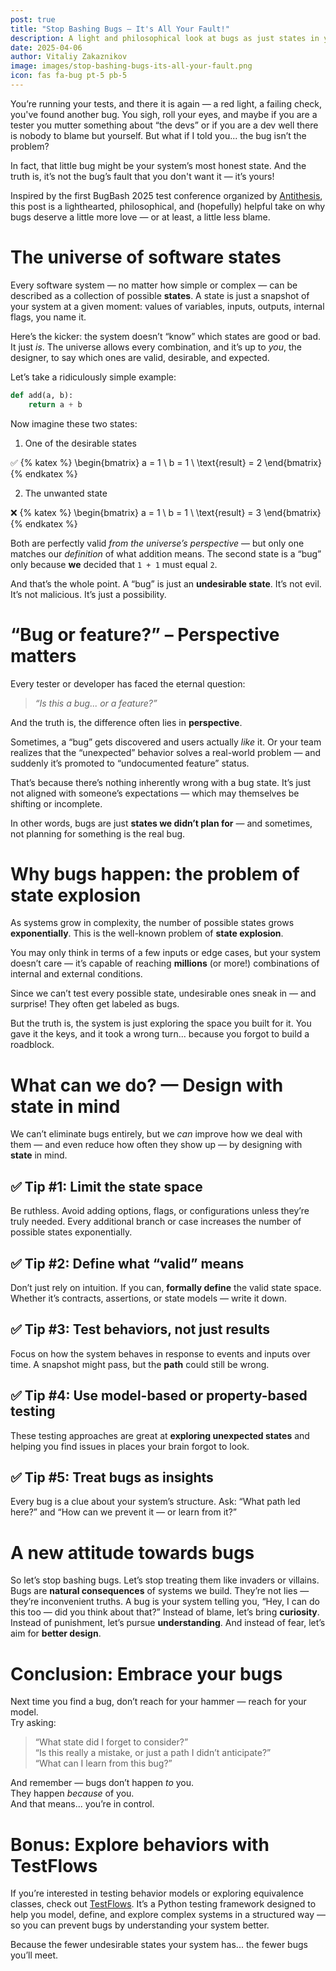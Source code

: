 ```yaml
---
post: true
title: "Stop Bashing Bugs – It's All Your Fault!"
description: A light and philosophical look at bugs as just states in your system. Inspired by BugBash 2025 test conference.
date: 2025-04-06
author: Vitaliy Zakaznikov
image: images/stop-bashing-bugs-its-all-your-fault.png
icon: fas fa-bug pt-5 pb-5
---
```



You’re running your tests, and there it is again — a red light, a failing check, you've found another bug. You sigh, roll your eyes, and maybe if you are a tester you mutter something about “the devs” or if you are a dev well there is nobody to blame but yourself. But what if I told you... the bug isn’t the problem?

In fact, that little bug might be your system’s most honest state. And the truth is, it’s not the bug’s fault that you don't want it — it’s yours!

Inspired by the first BugBash 2025 test conference organized by [Antithesis](https://bugbash.antithesis.com/), this post is a lighthearted, philosophical, and (hopefully) helpful take on why bugs deserve a little more love — or at least, a little less blame.

<!-- more -->

# The universe of software states

Every software system — no matter how simple or complex — can be described as a collection of possible **states**. A state is just a snapshot of your system at a given moment: values of variables, inputs, outputs, internal flags, you name it.

Here’s the kicker: the system doesn’t “know” which states are good or bad. It just *is*. The universe allows every combination, and it’s up to *you*, the designer, to say which ones are valid, desirable, and expected.

Let’s take a ridiculously simple example:

```python
def add(a, b):
    return a + b
```

Now imagine these two states:

1. One of the desirable states

  ✅ {% katex %}
\begin{bmatrix} 
a = 1 \\
b = 1 \\
\text{result} = 2
\end{bmatrix} 
{% endkatex %}

2. The unwanted state

  ❌ {% katex %}
\begin{bmatrix} 
a = 1 \\
b = 1 \\
\text{result} = 3
\end{bmatrix} 
{% endkatex %}

Both are perfectly valid *from the universe’s perspective* — but only one matches our *definition* of what addition means. The second state is a “bug” only because **we** decided that `1 + 1` must equal `2`.

And that’s the whole point. A “bug” is just an **undesirable state**. It’s not evil. It’s not malicious. It’s just a possibility.


# “Bug or feature?” – Perspective matters

Every tester or developer has faced the eternal question:  
> _“Is this a bug... or a feature?”_

And the truth is, the difference often lies in **perspective**.

Sometimes, a “bug” gets discovered and users actually *like* it. Or your team realizes that the “unexpected” behavior solves a real-world problem — and suddenly it’s promoted to “undocumented feature” status.

That’s because there’s nothing inherently wrong with a bug state. It’s just not aligned with someone’s expectations — which may themselves be shifting or incomplete.

In other words, bugs are just **states we didn’t plan for** — and sometimes, not planning for something is the real bug.

# Why bugs happen: the problem of state explosion

As systems grow in complexity, the number of possible states grows **exponentially**. This is the well-known problem of **state explosion**.

You may only think in terms of a few inputs or edge cases, but your system doesn’t care — it’s capable of reaching **millions** (or more!) combinations of internal and external conditions.

Since we can’t test every possible state, undesirable ones sneak in — and surprise! They often get labeled as bugs.

But the truth is, the system is just exploring the space you built for it. You gave it the keys, and it took a wrong turn... because you forgot to build a roadblock.


# What can we do? — Design with state in mind

We can’t eliminate bugs entirely, but we *can* improve how we deal with them — and even reduce how often they show up — by designing with **state** in mind.

## ✅ Tip #1: Limit the state space

Be ruthless. Avoid adding options, flags, or configurations unless they’re truly needed. Every additional branch or case increases the number of possible states exponentially.

## ✅ Tip #2: Define what “valid” means

Don’t just rely on intuition. If you can, **formally define** the valid state space. Whether it’s contracts, assertions, or state models — write it down.

## ✅ Tip #3: Test behaviors, not just results

Focus on how the system behaves in response to events and inputs over time. A snapshot might pass, but the **path** could still be wrong.

## ✅ Tip #4: Use model-based or property-based testing

These testing approaches are great at **exploring unexpected states** and helping you find issues in places your brain forgot to look.

## ✅ Tip #5: Treat bugs as insights

Every bug is a clue about your system’s structure. Ask: “What path led here?” and “How can we prevent it — or learn from it?”

# A new attitude towards bugs

So let’s stop bashing bugs. Let’s stop treating them like invaders or villains.
Bugs are **natural consequences** of systems we build. They’re not lies — they’re inconvenient truths.
A bug is your system telling you, “Hey, I can do this too — did you think about that?”
Instead of blame, let’s bring **curiosity**. Instead of punishment, let’s pursue **understanding**. And instead of fear, let’s aim for **better design**.

# Conclusion: Embrace your bugs

Next time you find a bug, don’t reach for your hammer — reach for your model.  
Try asking:

> “What state did I forget to consider?”  
> “Is this really a mistake, or just a path I didn’t anticipate?”  
> “What can I learn from this bug?”

And remember — bugs don’t happen *to* you.  
They happen *because* of you.  
And that means... you’re in control.

# Bonus: Explore behaviors with TestFlows

If you’re interested in testing behavior models or exploring equivalence classes, check out [TestFlows](https://testflows.com). It’s a Python testing framework designed to help you model, define, and explore complex systems in a structured way — so you can prevent bugs by understanding your system better.

Because the fewer undesirable states your system has... the fewer bugs you’ll meet.
